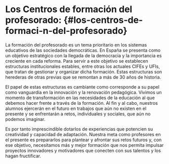 # Los Centros de formación del profesorado: {#los-centros-de-formaci-n-del-profesorado}

La formación del profesorado es un tema prioritario en los sistemas educativos de las sociedades democráticas. En España se presenta como un objetivo estratégico con la llegada de la democracia y la importancia es creciente en cada reforma. Para servir a este objetivo se establecen estructuras institucionales estables, entre otras los actuales CIFEs y UFIs, que tratan de gestionar y organizar dicha formación. Estas estructuras son herederas de otras previas que se remontan a más de 30 años de historia.

El papel de estas estructuras es cambiante como corresponde a su papel como vanguardia en la innovación y la renovación pedagógica. Vivimos un momento de transformación en las necesidades de la educación al que debemos hacer frente a través de la formación. Al fin y al cabo, nuestros alumnos ejercerán en el futuro en trabajos que aún no existen en el presente y se enfrentarán a retos, individuales y sociales, que aún no podemos imaginar. 

Es por tanto imprescindible dotarlos de experiencias que potencien su creatividad y capacidad de adaptación. Nuestra meta como profesores en el presente es prepararlos para plantear y afrontar sus retos futuros y, con ese objetivo, necesitamos más y mejor formación que nos permita impulsar proyectos innovadores y motivadores que conecten con sus talentos y los hagan fructificar.